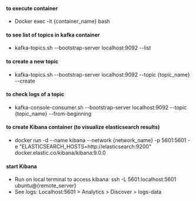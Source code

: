 #### to execute container
* Docker exec -it {container_name} bash
  
#### to see list of topics in kafka container
* kafka-topics.sh --bootstrap-server localhost:9092 --list
  
#### to create a new topic
* kafka-topics.sh --bootstrap-server localhost:9092 --topic {topic_name} --create
  
#### to check logs of a topic
* kafka-console-consumer.sh --bootstrap-server localhost:9092 --topic {topic_name} --from-beginning
  
#### to create Kibana container (to visualize elasticsearch results)
* docker run -d --name kibana --network {network_name} -p 5601:5601 -e "ELASTICSEARCH_HOSTS=http://elasticsearch:9200" docker.elastic.co/kibana/kibana:9.0.0
  
#### start Kibana
* Run on local terminal to access kibana: ssh -L 5601:localhost:5601 ubuntu@{remote_server}
* See logs: Localhost:5601 > Analytics > Discover > logs-data
